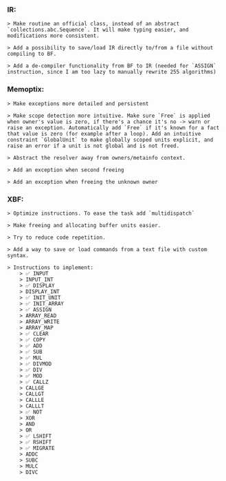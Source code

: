 ### IR:
    > Make routine an official class, instead of an abstract `collections.abc.Sequence`. It will make typing easier, and modifications more consistent.

    > Add a possibility to save/load IR directly to/from a file without compiling to BF.

    > Add a de-compiler functionality from BF to IR (needed for `ASSIGN` instruction, since I am too lazy to manually rewrite 255 algorithms)

### Memoptix:
    > Make exceptions more detailed and persistent

    > Make scope detection more intuitive. Make sure `Free` is applied when owner's value is zero, if there's a chance it's no -> warn or raise an exception. Automatically add `Free` if it's known for a fact that value is zero (for example after a loop). Add an intuitive constraint `GlobalUnit` to make globally scoped units explicit, and raise an error if a unit is not global and is not freed. 

    > Abstract the resolver away from owners/metainfo context. 

    > Add an exception when second freeing

    > Add an exception when freeing the unknown owner

### XBF:
    > Optimize instructions. To ease the task add `multidispatch`

    > Make freeing and allocating buffer units easier.

    > Try to reduce code repetition.

    > Add a way to save or load commands from a text file with custom syntax.

    > Instructions to implement:
        > ✅ INPUT
        > INPUT_INT 
        > ✅ DISPLAY 
        > DISPLAY_INT
        > ✅ INIT_UNIT
        > ✅ INIT_ARRAY
        > ✅ ASSIGN
        > ARRAY_READ
        > ARRAY_WRITE
        > ARRAY_MAP
        > ✅ CLEAR
        > ✅ COPY
        > ✅ ADD
        > ✅ SUB
        > ✅ MUL
        > ✅ DIVMOD
        > ✅ DIV
        > ✅ MOD
        > ✅ CALLZ
        > CALLGE
        > CALLGT
        > CALLLE
        > CALLLT
        > ✅ NOT
        > XOR
        > AND
        > OR
        > ✅ LSHIFT
        > ✅ RSHIFT
        > ✅ MIGRATE
        > ADDC
        > SUBC
        > MULC
        > DIVC
